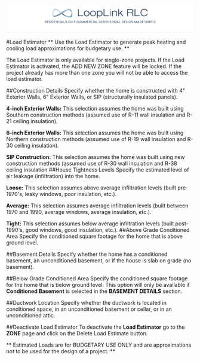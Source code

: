 <a href="http://looplinkrlc.com" title="LoopLink RLC- Residential/Light Commercial Geothermal Design Made Simple">![LoopLink RLC Help](img/RLC_help_header.png)</a>

#Load Estimator
** Use the Load Estimator to generate peak heating and cooling load approximations for budgetary use. **

The Load Estimator is only available for single-zone projects. If the Load Estimator is activated, the ADD NEW ZONE feature will be locked. If the project already has more than one zone you will not be able to access the load estimator.

##Construction Details
Specify whether the home is constructed with 4" Exterior Walls, 6" Exterior Walls, or SIP (structurally insulated panels). 

**4-inch Exterior Walls:** This selection assumes the home was built using Southern construction methods (assumed use of R-11 wall insulation and R-21 ceiling insulation). 

**6-inch Exterior Walls:** This selection assumes the home was built using Northern construction methods (assumed use of R-19 wall insulation and R-30 ceiling insulation). 

**SIP Construction:** This selection assumes the home was built using new construction methods (assumed use of R-30 wall insulation and R-38 ceiling insulation
##House Tightness Levels
Specify the estimated level of air leakage (infiltration) into the home. 

**Loose:** This selection assumes above average infiltration levels (built pre-1970's, leaky windows, poor insulation, etc.). 

**Average:** This selection assumes average infiltration levels (built between 1970 and 1990, average windows, average insulation, etc.). 

**Tight:** This selection assumes below average infiltration levels (built post-1990's, good windows, good insulation, etc.). 
##Above Grade Conditioned Area
Specify the conditioned square footage for the home that is above ground level.

##Basement Details
Specify whether the home has a conditioned basement, an unconditioned basement, or if the house is slab on grade (no basement).

##Below Grade Conditioned Area
Specify the conditioned square footage for the home that is below ground level. This option will only be available if **Conditioned Basement** is selected in the **BASEMENT DETAILS** section.

##Ductwork Location
Specify whether the ductwork is located in conditioned space, in an unconditioned basement or cellar, or in an unconditioned attic.

##Deactivate Load Estimator
To deactivate the **Load Estimator** go to the **ZONE** page and click on the Delete Load Estimate button. 

** Estimated Loads are for BUDGETARY USE ONLY and are approximations not to be used for the design of a project. **
